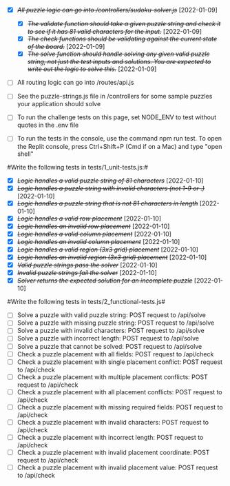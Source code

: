 
* [X] ~~*All puzzle logic can go into /controllers/sudoku-solver.js*~~ [2022-01-09]
    * [X] ~~*The validate function should take a given puzzle string and check it to see if it has 81 valid characters for the input.*~~ [2022-01-09]
    * [X] ~~*The check functions should be validating against the current state of the board.*~~ [2022-01-09]
    * [X] ~~*The solve function should handle solving any given valid puzzle string, not just the test inputs and solutions. You are expected to write out the logic to solve this.*~~ [2022-01-09]
* [ ] All routing logic can go into /routes/api.js
* [ ] See the puzzle-strings.js file in /controllers for some sample puzzles your application should solve
* [ ] To run the challenge tests on this page, set NODE_ENV to test without quotes in the .env file
* [ ] To run the tests in the console, use the command npm run test. To open the Replit console, press Ctrl+Shift+P (Cmd if on a Mac) and type "open shell"


#Write the following tests in tests/1_unit-tests.js:#

* [X] ~~*Logic handles a valid puzzle string of 81 characters*~~ [2022-01-10]
* [X] ~~*Logic handles a puzzle string with invalid characters (not 1-9 or .)*~~ [2022-01-10]
* [X] ~~*Logic handles a puzzle string that is not 81 characters in length*~~ [2022-01-10]
* [X] ~~*Logic handles a valid row placement*~~ [2022-01-10]
* [X] ~~*Logic handles an invalid row placement*~~ [2022-01-10]
* [X] ~~*Logic handles a valid column placement*~~ [2022-01-10]
* [X] ~~*Logic handles an invalid column placement*~~ [2022-01-10]
* [X] ~~*Logic handles a valid region (3x3 grid) placement*~~ [2022-01-10]
* [X] ~~*Logic handles an invalid region (3x3 grid) placement*~~ [2022-01-10]
* [X] ~~*Valid puzzle strings pass the solver*~~ [2022-01-10]
* [X] ~~*Invalid puzzle strings fail the solver*~~ [2022-01-10]
* [X] ~~*Solver returns the expected solution for an incomplete puzzle*~~ [2022-01-10]

#Write the following tests in tests/2_functional-tests.js#

* [ ] Solve a puzzle with valid puzzle string: POST request to /api/solve
* [ ] Solve a puzzle with missing puzzle string: POST request to /api/solve
* [ ] Solve a puzzle with invalid characters: POST request to /api/solve
* [ ] Solve a puzzle with incorrect length: POST request to /api/solve
* [ ] Solve a puzzle that cannot be solved: POST request to /api/solve
* [ ] Check a puzzle placement with all fields: POST request to /api/check
* [ ] Check a puzzle placement with single placement conflict: POST request to /api/check
* [ ] Check a puzzle placement with multiple placement conflicts: POST request to /api/check
* [ ] Check a puzzle placement with all placement conflicts: POST request to /api/check
* [ ] Check a puzzle placement with missing required fields: POST request to /api/check
* [ ] Check a puzzle placement with invalid characters: POST request to /api/check
* [ ] Check a puzzle placement with incorrect length: POST request to /api/check
* [ ] Check a puzzle placement with invalid placement coordinate: POST request to /api/check
* [ ] Check a puzzle placement with invalid placement value: POST request to /api/check